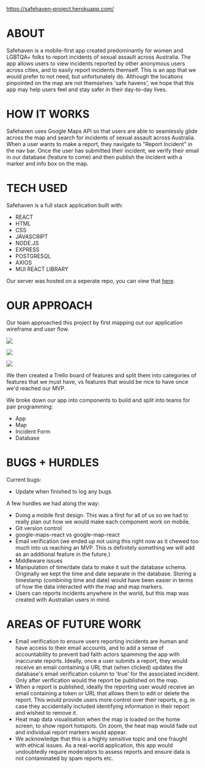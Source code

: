 https://safehaven-project.herokuapp.com/
# ABOUT

Safehaven is a mobile-first app created predominantly for women and LGBTQA+ folks to report incidents of sexual assault across Australia. The app allows users to view incidents reported by other anonymous users across cities, and to easily report incidents themself. This is an app that we would prefer to not need, but unfortunately do. Although the locations pinpointed on the map are not themselves 'safe havens', we hope that this app may help users feel and stay safer in their day-to-day lives. 

# HOW IT WORKS

Safehaven uses Google Maps API so that users are able to seamlessly glide across the map and search for incidents of sexual assault across Australia. When a user wants to make a report, they navigate to "Report Incident" in the nav bar. Once the user has submitted their incident, we verify their email in our database (feature to come) and then publish the incident with a marker and info box on the map. 

# TECH USED

Safehaven is a full stack application built with: 

- REACT
- HTML 
- CSS
- JAVASCRIPT
- NODE.JS
- EXPRESS
- POSTGRESQL
- AXIOS
- MUI REACT LIBRARY 

Our server was hosted on a seperate repo, you can view that [here](https://github.com/Hughsin23/safehaven-server).


# OUR APPROACH

Our team approached this project by first mapping out our application wireframe and user flow. 

![](https://i.imgur.com/pqwgt62.png)

![](https://i.imgur.com/n1Gs1FI.png)

![](https://i.imgur.com/9Q66fB1.png)

We then created a Trello board of features and split them into categories of features that we must have, vs features that would be nice to have once we'd reached our MVP.

We broke down our app into components to build and split into teams for pair programming: 

- App
- Map
- Incident Form
- Database


# BUGS + HURDLES

Current bugs:

- Update when finished to log any bugs

A few hurdles we had along the way: 

- Doing a mobile first design. This was a first for all of us so we had to really plan out how we would make each component work on mobile.
- Git version control
- google-maps-react vs google-map-react 
- Email verification (we ended up not using this right now as it chewed too much into us reaching an MVP. This is definitely something we will add as an additional feature in the future.)
- Middleware issues
- Manipulation of time/date data to make it suit the database schema. Originally we kept the time and date separate in the database. Storing a timestamp (combining time and date) would have been easier in terms of how the data interacted with the map and map markers. 
- Users can reports incidents anywhere in the world, but this map was created with Australian users in mind. 

# AREAS OF FUTURE WORK

- Email verification to ensure users reporting incidents are human and have access to their email accounts, and to add a sense of accountability to prevent bad faith actors spamming the app with inaccurate reports. Ideally, once a user submits a report, they would receive an email containing a URL that (when clicked) updates the database's email verification column to 'true' for the associated incident. Only after verification would the report be published on the map. 
- When a report is published, ideally the reporting user would receive an email containing a token or URL that allows them to edit or delete the report. This would provide users more control over their reports, e.g. in case they accidentally included identifying information in their report and wished to remove it. 
- Heat map data visualisation when the map is loaded on the home screen, to show report hotspots. On zoom, the heat map would fade out and individual report markers would appear. 
- We acknowledge that this is a highly sensitive topic and one fraught with ethical issues. As a real-world application, this app would undoubtedly require moderators to assess reports and ensure data is not contaminated by spam reports etc. 
